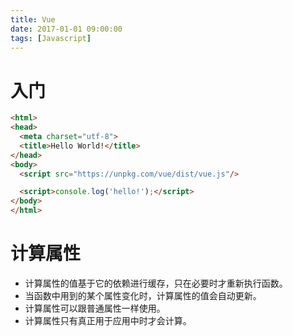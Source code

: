 ```yaml
---
title: Vue
date: 2017-01-01 09:00:00
tags: [Javascript]
---
```


# 入门

```html
<html>
<head>
  <meta charset="utf-8">
  <title>Hello World!</title>
</head>
<body>
  <script src="https://unpkg.com/vue/dist/vue.js"/>

  <script>console.log('hello!');</script>
</body>
</html>
```

# 计算属性

- 计算属性的值基于它的依赖进行缓存，只在必要时才重新执行函数。
- 当函数中用到的某个属性变化时，计算属性的值会自动更新。
- 计算属性可以跟普通属性一样使用。
- 计算属性只有真正用于应用中时才会计算。
